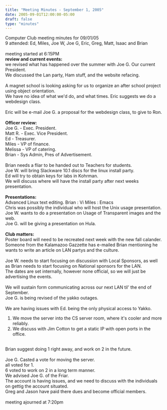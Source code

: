 ```yaml
---
title: "Meeting Minutes - September 1, 2005"
date: 2005-09-01T12:00:00-05:00
draft: false
type: "minutes"
---
```


Computer Club meeting minutes for 09/01/05<br>
   9 attended: Ed, Miles, Joe W, Joe G, Eric, Greg, Matt, Isaac and Brian<br>
<br>
meeting started at 6:15PM<br>
<b>review and current events:</b><br>
we revised what has happened over the summer with Joe G. Our current President.<br>
We discussed the Lan party, Ham stuff, and the website refacing.<br>
<br>
A magnet school is looking asking for us to organize an after school project using object orientation.<br>
We have no idea of what we'd do, and what times.  Eric suggests we do a webdesign class.<br>
<br>
Eric will be e-mail Joe G. a proposal for the webdesign class, to give to Ron.<br>
<br>
<b>Officer review:</b><br>
Joe G. - Exec. President.<br>
Matt R. - Exec. Vice President.<br>
Ed - Treasurer.<br>
Miles - VP of finance.<br>
Melissa - VP of catering.<br>
Brian - Sys Admin, Pres of Advertisement.<br>
<br>
Brian needs a fliar to be handed out to Teachers for students.<br>
Joe W. will bring Slackware 10.1 discs for the linux install party.<br>
Ed will try to obtain keys for labs in Kohrman.<br>
We will discuss where will have the install party after next weeks presentation.<br>
<br>
<b>Presentations:</b><br>
Advanced Linux text editing. Brian : Vi Miles : Emacs<br>
Chris was possibly the individual who will host the Unix usage presentation.<br>
Joe W. wants to do a presentation on Usage of Transparent images and the web.<br>
Joe G. will be giving a presentation on Hula.<br>
<br>
<b>Club matters:</b><br>
Poster board will need to be recreated next week with the new fall calander.<br>
Someone from the Kalamazoo Gazzette has e-mailed Brian mentioning he wants to write an article on
LAN partys and the culture.<br>
<br>
Joe W. needs to start focusing on discussion with Local Sponsors, as well as Brian needs to start focusing on National sponsors for the LAN.<br>
The dates are set internally, however none official, so we will just be advertising the events.<br>
<br>
We will sustain form communicating across our next LAN til' the end of September.<br>
Joe G. is being revised of the yakko outages.<br>
<br>
We are having issues with Ed. being the only physical access to Yakko.<br>
1. We move the server into the CS server room, where it's cooler and more reliably.<br>
2. We discuss with Jim Cotton to get a static IP with open ports in the office.<br>
<br>
Brian suggest doing 1 right away, and work on 2 in the future.<br>
<br>
Joe G. Casted a vote for moving the server.<br>
all voted for 1.<br>
6 voted to work on 2 in a long term manner.<br>
We advised Joe G. of the Friar.<br>
The account is having issues, and we need to discuss with the individuals on gettig the account situated.<br>
Greg and Jason have paid there dues and become official members.<br>
<br>
meeting ajourned at 7:20pm<br>
